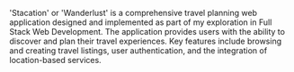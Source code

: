 'Stacation' or 'Wanderlust' is a comprehensive travel planning web application designed and implemented as part of my exploration in Full Stack Web Development. The application provides users with the ability to discover and plan their travel experiences. Key features include browsing and creating travel listings, user authentication, and the integration of location-based services.

